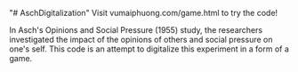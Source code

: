"# AschDigitalization"
Visit vumaiphuong.com/game.html to try the code!

In Asch's Opinions and Social Pressure (1955) study, the researchers investigated the impact of the opinions of others and social pressure on one's self. This code is an attempt to digitalize this experiment in a form of a game. 
